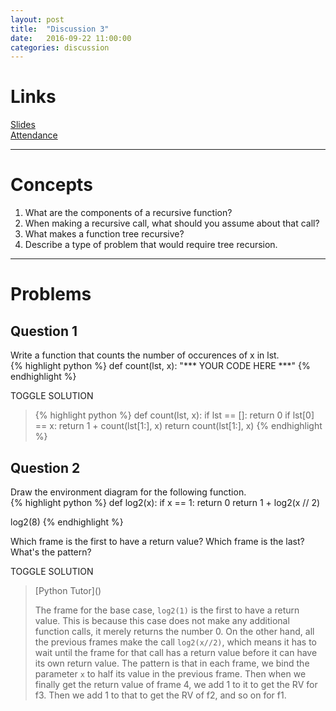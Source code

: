 ```yaml
---
layout: post
title:  "Discussion 3"
date:   2016-09-22 11:00:00
categories: discussion
---
```


# Links  
[Slides](https://docs.google.com/presentation/d/1Clr0cPcLZGDu20ajLVRAVdkVEqH58EfBfYd9482Hiog/edit?usp=sharing)  
[Attendance](https://docs.google.com/forms/d/1P0_q7PT0JPxOf1_NSS5Ww_CO4p_Il2CP-1nbHDQixl8/viewform)

---

# Concepts  
1. What are the components of a recursive function? 
2. When making a recursive call, what should you assume about that call?  
3. What makes a function tree recursive?  
4. Describe a type of problem that would require tree recursion.  

---

# Problems  

## Question 1   
Write a function that counts the number of occurences of x in lst.  
{% highlight python %}
def count(lst, x):
    "*** YOUR CODE HERE ***"
{% endhighlight %}

<a class="btn btn-default solution-toggle">TOGGLE SOLUTION</a>

<blockquote class="solution">
{% highlight python %}
def count(lst, x):
    if lst == []:
        return 0
    if lst[0] == x:
        return 1 + count(lst[1:], x)
    return count(lst[1:], x)
{% endhighlight %}
</blockquote>

## Question 2  
Draw the environment diagram for the following function.  
{% highlight python %}
def log2(x):
    if x == 1:
        return 0
    return 1 + log2(x // 2)

log2(8)
{% endhighlight %}

Which frame is the first to have a return value? Which frame is the last? What's the pattern?

<a class="btn btn-default solution-toggle-2">TOGGLE SOLUTION</a>

<blockquote class="solution-2">
[Python Tutor]()   

The frame for the base case, <code>log2(1)</code> is the first to have a return value. This is because this case does not make any additional function calls, it merely returns the number 0. On the other hand, all the previous frames make the call <code>log2(x//2)</code>, which means it has to wait until the frame for that call has a return value before it can have its own return value. The pattern is that in each frame, we bind the parameter <code>x</code> to half its value in the previous frame. Then when we finally get the return value of frame 4, we add 1 to it to get the RV for f3. Then we add 1 to that to get the RV of f2, and so on for f1.
</blockquote>


<!-- The following code is loaded into the Python interpreter.

{% highlight python %}
def mid(term):
    def to(night):
        if night[-1] == term:
            return night
        return lambda next: to(night + " " + next)
    return to
{% endhighlight %}

---

### Question 1
What will the following lines output (executed in order in the same session)? Write `Error` if you think the code will error and `Function` if you think a function object representation will be output.

{% highlight python %}
>>> exclamation = mid("!")

>>> x = exclamation("The")("midterm")("is tonight")

>>> x("!")

>>> exclamation("Ugh!")("I’m gonna fail.")

>>> exclamation("How")("should I")("study?")

>>> f = lambda take: exclamation("I’m")("gonna")(take)("the")("midterm!")

>>> f("ace")

{% endhighlight %}

<a class="btn btn-default solution-toggle">TOGGLE SOLUTION</a>

<blockquote class="solution">{% highlight python %}
>>> exclamation = mid("!")
>>> x = exclamation("The")("midterm")("is tonight")
>>> x("!")
'The midterm is tonight !'
>>> exclamation("Ugh!")("I’m gonna fail.") # TypeError: 'str' object is not callable
Error
>>> exclamation("How")("should I")("study?")
Function
>>> f = lambda take: exclamation("I’m")("gonna")(take)("the")("midterm!")
>>> f("ace")
'I’m gonna ace the midterm!'
{% endhighlight %}
</blockquote>

---

### Question 2  
Fill in the blank to get the following output (you may have to add more parentheses).

{% highlight python %}
>>> mid(________________________________)
"I love 61A! It's the cooliest class ever."
{% endhighlight %}

<a class="btn btn-default solution-toggle-2">TOGGLE SOLUTION</a>

<blockquote class="solution-2">{% highlight python %}
mid(".")("I love 61A! It's the cooliest class ever.")
{% endhighlight %}
</blockquote> -->
